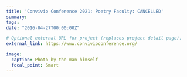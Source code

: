 ```yaml
---
title: 'Convivio Conference 2021: Poetry Faculty: CANCELLED'
summary: 
tags:
date: "2016-04-27T00:00:00Z"

# Optional external URL for project (replaces project detail page).
external_link: https://www.convivioconference.org/ 

image:
  caption: Photo by the man himself
  focal_point: Smart
---
```

